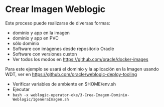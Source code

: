 # Crear Imagen Weblogic

Este proceso puede realizarse de diversas formas:
- dominio y app en la imagen
- dominio y app en PVC
- sólo dominio
- Software con imágenes desde repositorio Oracle
- Software con versiones custon
- Ver todos los modos en https://github.com/oracle/docker-images

Para este ejemplo se usará el dominio y la aplicación en la Imagen usando WDT, ver en https://github.com/oracle/weblogic-deploy-tooling

- Verificar variables de ambiente en $HOME/env.sh
- Ejecutar
- `bash -x weblogic-operator-oke/3-Crea-Imagen-Dominio-Weblogic/1generaImagen.sh`
